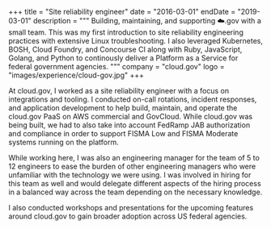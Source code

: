 +++
title = "Site reliability engineer"
date = "2016-03-01"
endDate = "2019-03-01"
description = """
Building, maintaining, and supporting ☁️.gov with a small team. This was my first
introduction to site reliability engineering practices with extensive Linux
troubleshooting. I also leveraged Kubernetes, BOSH, Cloud Foundry, and Concourse
CI along with Ruby, JavaScript, Golang, and Python to continously deliver a
Platform as a Service for federal government agencies.
"""
company = "cloud.gov"
logo = "images/experience/cloud-gov.jpg"
+++

At cloud.gov, I worked as a site reliability engineer with a focus on
integrations and tooling. I conducted on-call rotations, incident responses, and
application development to help build, maintain, and operate the cloud.gov PaaS
on AWS commercial and GovCloud. While cloud.gov was being built, we had to also
take into account FedRamp JAB authorization and compliance in order to support
FISMA Low and FISMA Moderate systems running on the platform.

While working here, I was also an engineering manager for the team of 5 to 12
engineers to ease the burden of other engineering managers who were unfamiliar
with the technology we were using. I was involved in hiring for this team as
well and would delegate different aspects of the hiring process in a balanced
way across the team depending on the necessary knowledge.

I also conducted workshops and presentations for the upcoming features around
cloud.gov to gain broader adoption across US federal agencies.
